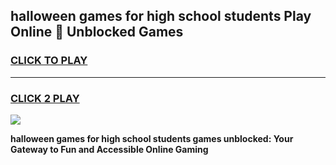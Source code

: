 
## halloween games for high school students Play Online 👋 Unblocked Games
<h3>
<a href="https://news.freeplayer.one?title=halloween_games_for_high_school_students&ref=17GH">CLICK TO PLAY</a></h3>
<hr>

<h3>
<a href="https://news.freeplayer.one?title=halloween_games_for_high_school_students&ref=17GH">CLICK 2 PLAY</a>
  
</h3>

<a href="https://news.freeplayer.one?title=halloween_games_for_high_school_students&ref=17GH/"><img src="https://clearcache.store/games.png"></a>


**halloween games for high school students games unblocked: Your Gateway to Fun and Accessible Online Gaming**
